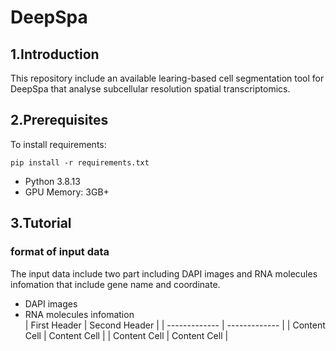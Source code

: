# DeepSpa
## 1.Introduction
This repository include an available learing-based cell segmentation tool for DeepSpa that analyse subcellular resolution spatial transcriptomics.
## 2.Prerequisites
To install requirements:  
```
pip install -r requirements.txt
```  
- Python 3.8.13  
- GPU Memory: 3GB+  
## 3.Tutorial
### format of input data
The input data include two part including DAPI images and RNA molecules infomation that include gene name and coordinate.
- DAPI images
- RNA molecules infomation  
 | First Header  | Second Header |
 | ------------- | ------------- |
 | Content Cell  | Content Cell  |
 | Content Cell  | Content Cell  |
